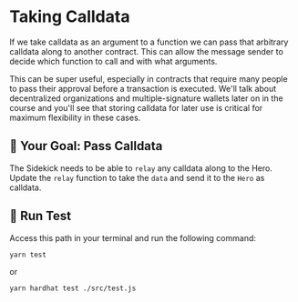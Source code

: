# Taking Calldata

If we take calldata as an argument to a function we can pass that arbitrary calldata along to another contract. This can allow the message sender to decide which function to call and with what arguments.

This can be super useful, especially in contracts that require many people to pass their approval before a transaction is executed. We'll talk about decentralized organizations and multiple-signature wallets later on in the course and you'll see that storing calldata for later use is critical for maximum flexibility in these cases.


## 🏁 Your Goal: Pass Calldata

The Sidekick needs to be able to `relay` any calldata along to the Hero. Update the `relay` function to take the `data` and send it to the `Hero` as calldata.

## 🧪 Run Test

Access this path in your terminal and run the following command:

```bash
yarn test
```
or

```bash
yarn hardhat test ./src/test.js
```